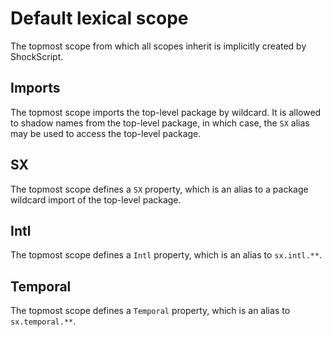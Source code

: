 # Default lexical scope

The topmost scope from which all scopes inherit is implicitly created by ShockScript.

## Imports

The topmost scope imports the top-level package by wildcard. It is allowed to shadow names from the top-level package, in which case, the `SX` alias may be used to access the top-level package.

## SX

The topmost scope defines a `SX` property, which is an alias to a package wildcard import of the top-level package.

## Intl

The topmost scope defines a `Intl` property, which is an alias to `sx.intl.**`.

## Temporal

The topmost scope defines a `Temporal` property, which is an alias to `sx.temporal.**`.